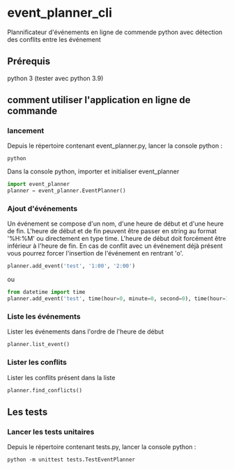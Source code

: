 # event_planner_cli
Plannificateur d'événements en ligne de commende python avec détection des conflits entre les événement

## Prérequis
 
python 3 (tester avec python 3.9)

## comment utiliser l'application en ligne de commande

### lancement
Depuis le répertoire contenant event_planner.py, lancer la console python :
```shell
python
```

Dans la console python, importer et initialiser event_planner
```python
import event_planner
planner = event_planner.EventPlanner()
```

### Ajout d'événements
Un événement se compose d'un nom, d'une heure de début et d'une heure de fin.
L'heure de début et de fin peuvent être passer en string au format '%H:%M' ou directement en type time.
L'heure de début doit forcément être inférieur à l'heure de fin.
En cas de conflit avec un événement déjà présent vous pourrez forcer l'insertion de l'événement en rentrant 'o'.
```python
planner.add_event('test', '1:00', '2:00')
```
ou
```python
from datetime import time
planner.add_event('test', time(hour=0, minute=0, second=0), time(hour=1, minute=0, second=0))
```

### Liste les événements
Lister les événements dans l'ordre de l'heure de début
```python
planner.list_event()
```

### Lister les conflits
Lister les conflits présent dans la liste
```python
planner.find_conflicts()
```

## Les tests
### Lancer les tests unitaires
Depuis le répertoire contenant tests.py, lancer la console python :
```shell
python -m unittest tests.TestEventPlanner
```